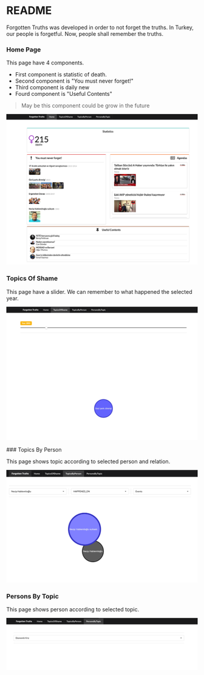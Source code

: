 # README

Forgotten Truths was developed in order to not forget the truths.
In Turkey, our people is forgetful.  Now, people shall remember the truths.


### Home Page

This page have 4 components.

*  First component is statistic of death. 
*  Second component is "You must never forget!"
*  Third component is daily new
*  Fourd component is "Useful Contents"

> May be this component could be grow in the future

![images/image1.png](images/image1.png)

### Topics Of Shame

This page have a slider. We can remember to what happened the selected year.

![images/image1.png](images/image2.png)

### Topics By Person

This page shows topic according to selected person and relation.

![images/image1.png](images/image3.png)

### Persons By Topic

This page shows person according to selected topic.

![images/image1.png](images/image4.png)
